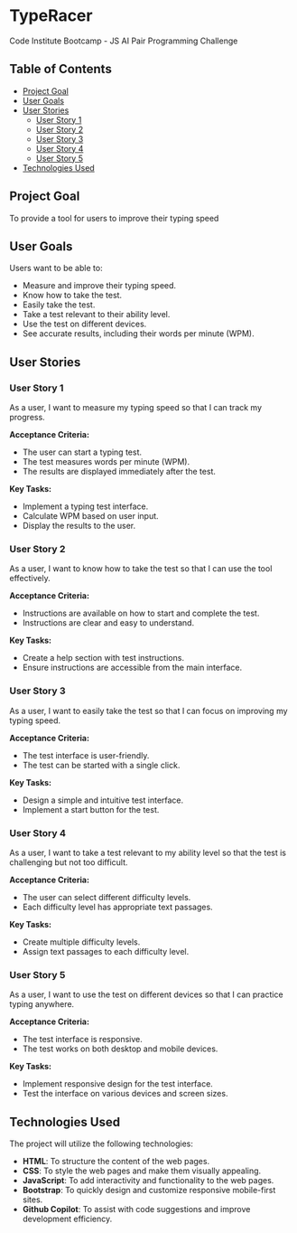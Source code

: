 # TypeRacer
Code Institute Bootcamp - JS AI Pair Programming Challenge

## Table of Contents

- [Project Goal](#project-goal)
- [User Goals](#user-goals)
- [User Stories](#user-stories)
    - [User Story 1](#user-story-1)
    - [User Story 2](#user-story-2)
    - [User Story 3](#user-story-3)
    - [User Story 4](#user-story-4)
    - [User Story 5](#user-story-5)
- [Technologies Used](#technologies-used)

## Project Goal

To provide a tool for users to improve their typing speed

## User Goals

Users want to be able to:
- Measure and improve their typing speed.
- Know how to take the test.
- Easily take the test.
- Take a test relevant to their ability level.
- Use the test on different devices.
- See accurate results, including their words per minute (WPM).

## User Stories

### User Story 1
As a user, I want to measure my typing speed so that I can track my progress.

**Acceptance Criteria:**
- The user can start a typing test.
- The test measures words per minute (WPM).
- The results are displayed immediately after the test.

**Key Tasks:**
- Implement a typing test interface.
- Calculate WPM based on user input.
- Display the results to the user.

### User Story 2
As a user, I want to know how to take the test so that I can use the tool effectively.

**Acceptance Criteria:**
- Instructions are available on how to start and complete the test.
- Instructions are clear and easy to understand.

**Key Tasks:**
- Create a help section with test instructions.
- Ensure instructions are accessible from the main interface.

### User Story 3
As a user, I want to easily take the test so that I can focus on improving my typing speed.

**Acceptance Criteria:**
- The test interface is user-friendly.
- The test can be started with a single click.

**Key Tasks:**
- Design a simple and intuitive test interface.
- Implement a start button for the test.

### User Story 4
As a user, I want to take a test relevant to my ability level so that the test is challenging but not too difficult.

**Acceptance Criteria:**
- The user can select different difficulty levels.
- Each difficulty level has appropriate text passages.

**Key Tasks:**
- Create multiple difficulty levels.
- Assign text passages to each difficulty level.

### User Story 5
As a user, I want to use the test on different devices so that I can practice typing anywhere.

**Acceptance Criteria:**
- The test interface is responsive.
- The test works on both desktop and mobile devices.

**Key Tasks:**
- Implement responsive design for the test interface.
- Test the interface on various devices and screen sizes.

## Technologies Used

The project will utilize the following technologies:

- **HTML**: To structure the content of the web pages.
- **CSS**: To style the web pages and make them visually appealing.
- **JavaScript**: To add interactivity and functionality to the web pages.
- **Bootstrap**: To quickly design and customize responsive mobile-first sites.
- **Github Copilot**: To assist with code suggestions and improve development efficiency.
